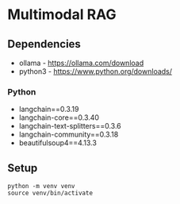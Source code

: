 # Multimodal RAG

## Dependencies

* ollama - https://ollama.com/download
* python3 - https://www.python.org/downloads/

### Python
* langchain==0.3.19
* langchain-core==0.3.40
* langchain-text-splitters==0.3.6
* langchain-community==0.3.18
* beautifulsoup4==4.13.3

## Setup

```
python -m venv venv
source venv/bin/activate
```
